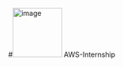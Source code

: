 #<img width="100" height="100" alt="image" src="https://github.com/user-attachments/assets/f567c993-4e8f-4326-afc2-f4666689e731" />
AWS-Internship

